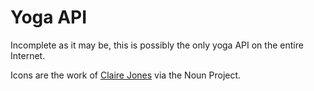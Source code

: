 # Yoga API
Incomplete as it may be, this is possibly the only yoga API on the entire Internet. 

Icons are the work of <a href="https://thenounproject.com/hivernoir/collection/yoga/?oq=yoga&cidx=2">Claire Jones</a> via the Noun Project.
